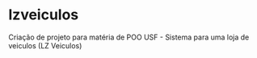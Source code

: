 # lzveiculos
Criação de projeto para matéria de POO USF - Sistema para uma loja de veiculos (LZ Veiculos)
